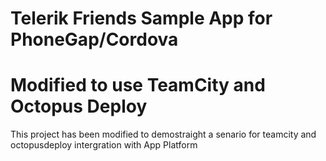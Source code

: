
# Telerik Friends Sample App for PhoneGap/Cordova
# Modified to use TeamCity and Octopus Deploy

This project has been modified to demostraight a senario for teamcity and octopusdeploy intergration with App Platform
